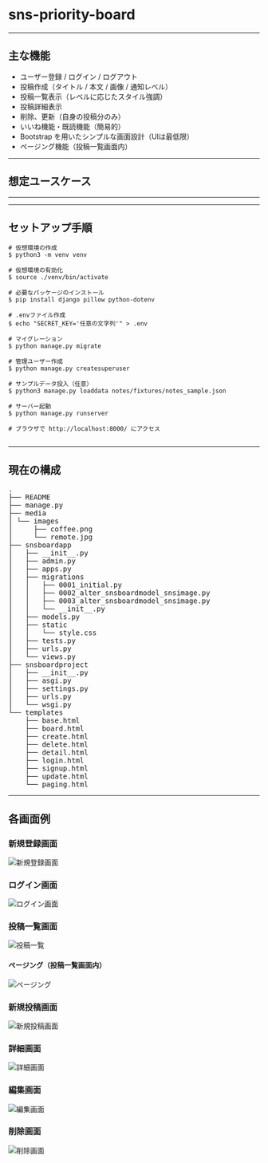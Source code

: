 # sns-priority-board



---

## 主な機能

- ユーザー登録 / ログイン / ログアウト
- 投稿作成（タイトル / 本文 / 画像 / 通知レベル）
- 投稿一覧表示（レベルに応じたスタイル強調）
- 投稿詳細表示
- 削除、更新（自身の投稿分のみ）
- いいね機能・既読機能（簡易的）
- Bootstrap を用いたシンプルな画面設計（UIは最低限）
- ページング機能（投稿一覧画面内）
---

## 想定ユースケース



---

---

## セットアップ手順
```
# 仮想環境の作成
$ python3 -m venv venv

# 仮想環境の有効化
$ source ./venv/bin/activate

# 必要なパッケージのインストール
$ pip install django pillow python-dotenv

# .envファイル作成
$ echo "SECRET_KEY='任意の文字列'" > .env

# マイグレーション
$ python manage.py migrate

# 管理ユーザー作成
$ python manage.py createsuperuser

# サンプルデータ投入（任意）
$ python3 manage.py loaddata notes/fixtures/notes_sample.json

# サーバー起動
$ python manage.py runserver

# ブラウザで http://localhost:8000/ にアクセス


```

---

## 現在の構成
<pre>
.
├── README
├── manage.py
├── media
│ └── images
│     ├── coffee.png
│     └── remote.jpg
├── snsboardapp
│   ├── __init__.py
│   ├── admin.py
│   ├── apps.py
│   ├── migrations
│   │   ├── 0001_initial.py
│   │   ├── 0002_alter_snsboardmodel_snsimage.py
│   │   ├── 0003_alter_snsboardmodel_snsimage.py
│   │   └── __init__.py
│   ├── models.py
│   ├── static
│   │   └── style.css
│   ├── tests.py
│   ├── urls.py
│   └── views.py
├── snsboardproject
│   ├── __init__.py
│   ├── asgi.py
│   ├── settings.py
│   ├── urls.py
│   └── wsgi.py
└── templates
    ├── base.html
    ├── board.html
    ├── create.html
    ├── delete.html
    ├── detail.html
    ├── login.html
    ├── signup.html
    ├── update.html
    └── paging.html
</pre>

---

## 各画面例
### 新規登録画面
![新規登録画面](./images/signup.png)

### ログイン画面
![ログイン画面](./images/login.png)

### 投稿一覧画面
![投稿一覧](./images/board.png)

#### ページング（投稿一覧画面内）
![ページング](./images/paging.png)

### 新規投稿画面
![新規投稿画面](./images/create.png)

### 詳細画面
![詳細画面](./images/detail.png)

### 編集画面
![編集画面](./images/update.png)

### 削除画面
![削除画面](./images/delete.png)


